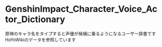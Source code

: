 # GenshinImpact_Character_Voice_Actor_Dictionary
原神のキャラ名をタイプすると声優が候補に乗るようになるユーザー辞書です
HoYoWikiのデータを参照しています
